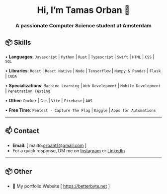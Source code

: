 <h1 align="center">Hi, I’m Tamas Orban 👋</h1>
<h3 align="center">A passionate Computer Science student at Amsterdam

## 📦 Skills
  
• **Languages**: `Javascript` | `Python` | `Rust` | `Typescript` | `Swift` | `HTML` | `CSS` | `SQL`

• **Libraries**: `React` | `React Native` | `Node` | `Tensorflow` | `Numpy & Pandas` | `Flask` | `CUDA`

• **Specializations**: `Machine Learning` | `Web Development` | `Mobile Development` | `Penetration Testing`

• **Other**: `Docker` | `Git` | `Vite` | `Firebase` | `AWS`

• **Free Time**: `Pentest - Capture The Flag` | `Kaggle` | `Apps for Automations` 

---

## 📫 Contact
- **Email**: [ mailto:orbant1@gmail.com ]
- For a quick response, DM me on [Instagram](https://www.instagram.com/mirayatech/) or [LinkedIn](https://www.linkedin.com/in/mirayaabrodi/)
  
---

## 📦 Other
- 📝 My portfolio Website [ https://betterbyte.net ]





